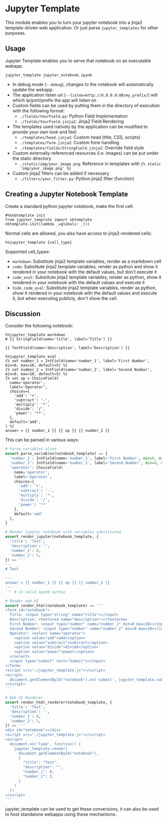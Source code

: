 # Jupyter Template

This module enables you to turn your jupyter notebook into a jinja2 template-driven web application. Or just parse `jupyter_templates` for other purposes.

## Usage
Jupyter Template enables you to serve that notebook on an executable webapp.

`jupyter_template jupyter_notebook.ipynb`

- In debug mode (`--debug`), changes to the notebook will automatically update the webapp.
- The application listen uri (`--listen=http://0.0.0.0:80/my_prefix/`) will which ip/port/prefix the app will listen on
- Custom fields can be used by putting them in the directory of execution with the following format:
  - `./fields/YourField.py`: Python Field Implementation
  - `./fields/YourField.jinja2`: Jinja2 Field Rendering
- The templates used natively by the application can be modified to provide your own look and feel:
  - `./templates/head.jinja2`: Custom head (title, CSS, scripts)
  - `./templates/form.jinja2`: Custom form handling
  - `./templates/fields/StringField.jinja2`: Override field style
- Custom externally-referenced resources (i.e. images) can be put under the static directory
  - `./static/img/your_image.png`: Reference in templates with `{% static 'img/your_image.png' %}`
- Custom jinja2 filters can be added if necessary
  - `./filters/your_filter.py`: Python jinja2 filter (function)


## Creating a Jupyter Notebook Template

Create a standard python jupyter notebook, make the first cell:
```
#%%nbtemplate init
from jupyter_template import nbtemplate
nbtemplate.init(lambda _=globals: _())
```

Normal cells are allowed, you also have access to jinja2-rendered cells:
```
%%jupyter_template {cell_type}
```

Supported cell_types:
- `markdown`: Substitute jinja2 template variables, render as a markdown cell
- `code`: Substitute jinja2 template variables, render as python and show it rendered in your notebook with the default values, but don't execute it
- `code_eval`: Substitute jinja2 template variables, render as python, show it rendered in your notebook with the default values and execute it
- `hide_code_eval`: Substitute jinja2 template variables, render as python, show it rendered in your notebook with the default values and execute it, but when executing publicly, don't show the cell.

## Discussion
Consider the following notebook:

```
%%jupyter_template markdown
# {{ StringField(name='title', label='Title') }}

{{ TextField(name='description', label='Description') }}
```

```
%%jupyter_template eval
{% set number_1 = IntField(name='number_1', label='First Number', min=0, max=10, default=5) %}
{% set number_2 = IntField(name='number_2', label='Second Number', min=0, max=10, default=5) %}
{% set op = ChoiceField(
  name='operator',
  label='Operator',
  choices={
    'add': '+',
    'subtract': '-',
    'multiply': '*',
    'divide': '/',
    'power': '**',
  },
  default='add',
) %}
answer = {{ number_1 }} {{ op }} {{ number_2 }}
```

This can be parsed in various ways:

```python
# Parse variables alone
assert parse_variables(notebook_template) == {
  'number_1': IntField(name='number_1', label='First Number', min=0, max=10, default=5),
  'number_2': IntField(name='number_2', label='Second Number', min=0, max=10, default=5),
  'operator': ChoiceField(
    name='operator',
    label='Operator',
    choices={
      'add': '+',
      'subtract': '-',
      'multiply': '*',
      'divide': '/',
      'power': '**'
    },
    default='add'
  ),
}

# Render jupyter notebook with variables substituted
assert render_jupyter(notebook_template, {
  'title': 'Test',
  'description': '',
  'number_1': 0,
  'number_2': 5,
}) == '''
---
# Test

---
answer = {{ number_1 }} {{ op }} {{ number_2 }}
---
''' # in valid ipynb syntax

# Render web UI
assert render_html(notebook_template) == '''
<form id="notebook">
  Title: <input type="string" name="title"></input>
  Description: <textarea name="description"></textarea>
  First Number: <input type="number" name="number_1" min=0 max=10></input>
  Second Number: <input type="number" name="number_2" min=0 max=10></input>
  Operator: <select name="operator">
    <option value="add">add</option>
    <option value="subtract">subtract</option>
    <option value="divide">divide</option>
    <option value="power">power</option>
  </select>
  <input type="submit" text="Submit"></input>
</form>
<script src="./jupyter_template.js"></script>
<script>
  document.getElementById("notebook").on('submit', jupyter_template.submit)
</script>
'''

# Web UI Renderer
assert render_html_renderer(notebook_template, {
  'title': 'Test',
  'description': '',
  'number_1': 0,
  'number_2': 5,
}) == '''
<div id="notebook"></div>
<script src="./jupyter_template.js"></script>
<script>
  document.on('load', function() {
    jupyter_template.render(
      document.getElementById("notebook"),
      {
        "title": "Test",
        "description": "",
        "number_1": 0,
        "number_2": 5,
      }
    )
  })
</script>
'''
```

jupyter_template can be used to get these conversions, it can also be used to host standalone webapps using these mechanisms.
